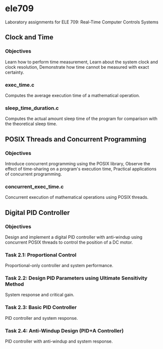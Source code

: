 # ele709
Laboratory assignments for ELE 709: Real-Time Computer Controls Systems

## Clock and Time
### Objectives
Learn how to perform time measurement, 
Learn about the system clock and clock resolution, 
Demonstrate how time cannot be measured with exact certainty.

### exec_time.c
Computes the average execution time of a mathematical operation.

### sleep_time_duration.c
Computes the actual amount sleep time of the program for comparison
with the theoretical sleep time.

## POSIX Threads and Concurrent Programming
### Objectives
Introduce concurrent programming using the POSIX library,
Observe the effect of time-sharing on a program's execution time,
Practical applications of concurrent programming.

### concurrent_exec_time.c
Concurrent execution of mathematical operations using POSIX threads.

## Digital PID Controller
### Objectives
Design and implement a digital PID controller with anti-windup using 
concurrent POSIX threads to control the position of a DC motor. 

### Task 2.1: Proportional Control 
Proportional-only controller and system performance.

### Task 2.2: Design PID Parameters using Ultimate Sensitivity Method
System response and critical gain.

### Task 2.3: Basic PID Controller 
PID controller and system response.

### Task 2.4: Anti-Windup Design (PID+A Controller)
PID controller with anti-windup and system response.

